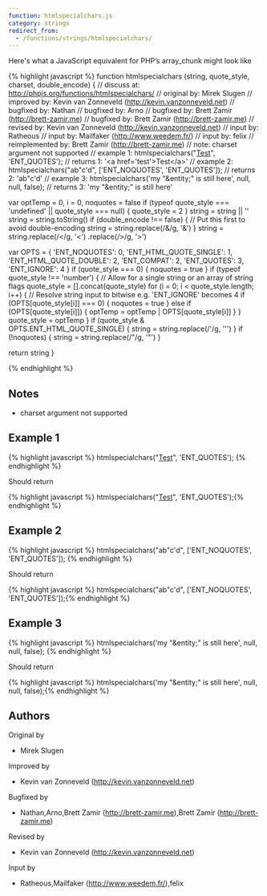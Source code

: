 ```yaml
---
function: htmlspecialchars.js
category: strings
redirect_from:
  - /functions/strings/htmlspecialchars/
---
```


<!-- WARNING! This file is auto generated by `npm run web:inject`, do not edit by hand -->

Here's what a JavaScript equivalent for PHP’s array_chunk might look like

{% highlight javascript %}
function htmlspecialchars (string, quote_style, charset, double_encode) {
  //       discuss at: http://phpjs.org/functions/htmlspecialchars/
  //      original by: Mirek Slugen
  //      improved by: Kevin van Zonneveld (http://kevin.vanzonneveld.net)
  //      bugfixed by: Nathan
  //      bugfixed by: Arno
  //      bugfixed by: Brett Zamir (http://brett-zamir.me)
  //      bugfixed by: Brett Zamir (http://brett-zamir.me)
  //       revised by: Kevin van Zonneveld (http://kevin.vanzonneveld.net)
  //         input by: Ratheous
  //         input by: Mailfaker (http://www.weedem.fr/)
  //         input by: felix
  // reimplemented by: Brett Zamir (http://brett-zamir.me)
  //             note: charset argument not supported
  //        example 1: htmlspecialchars("<a href='test'>Test</a>", 'ENT_QUOTES');
  //        returns 1: '&lt;a href=&#039;test&#039;&gt;Test&lt;/a&gt;'
  //        example 2: htmlspecialchars("ab\"c'd", ['ENT_NOQUOTES', 'ENT_QUOTES']);
  //        returns 2: 'ab"c&#039;d'
  //        example 3: htmlspecialchars('my "&entity;" is still here', null, null, false);
  //        returns 3: 'my &quot;&entity;&quot; is still here'

  var optTemp = 0,
    i = 0,
    noquotes = false
  if (typeof quote_style === 'undefined' || quote_style === null) {
    quote_style = 2
  }
  string = string || ''
  string = string.toString()
  if (double_encode !== false) {
    // Put this first to avoid double-encoding
    string = string.replace(/&/g, '&amp;')
  }
  string = string.replace(/</g, '&lt;')
    .replace(/>/g, '&gt;')

  var OPTS = {
    'ENT_NOQUOTES': 0,
    'ENT_HTML_QUOTE_SINGLE': 1,
    'ENT_HTML_QUOTE_DOUBLE': 2,
    'ENT_COMPAT': 2,
    'ENT_QUOTES': 3,
    'ENT_IGNORE': 4
  }
  if (quote_style === 0) {
    noquotes = true
  }
  if (typeof quote_style !== 'number') {
    // Allow for a single string or an array of string flags
    quote_style = [].concat(quote_style)
    for (i = 0; i < quote_style.length; i++) {
      // Resolve string input to bitwise e.g. 'ENT_IGNORE' becomes 4
      if (OPTS[quote_style[i]] === 0) {
        noquotes = true
      } else if (OPTS[quote_style[i]]) {
        optTemp = optTemp | OPTS[quote_style[i]]
      }
    }
    quote_style = optTemp
  }
  if (quote_style & OPTS.ENT_HTML_QUOTE_SINGLE) {
    string = string.replace(/'/g, '&#039;')
  }
  if (!noquotes) {
    string = string.replace(/"/g, '&quot;')
  }

  return string
}

{% endhighlight %}

## Notes
- charset argument not supported

## Example 1

{% highlight javascript %}
htmlspecialchars("<a href='test'>Test</a>", 'ENT_QUOTES');
{% endhighlight %}

Should return

{% highlight javascript %}
htmlspecialchars("<a href='test'>Test</a>", 'ENT_QUOTES');{% endhighlight %}

## Example 2

{% highlight javascript %}
htmlspecialchars("ab\"c'd", ['ENT_NOQUOTES', 'ENT_QUOTES']);
{% endhighlight %}

Should return

{% highlight javascript %}
htmlspecialchars("ab\"c'd", ['ENT_NOQUOTES', 'ENT_QUOTES']);{% endhighlight %}

## Example 3

{% highlight javascript %}
htmlspecialchars('my "&entity;" is still here', null, null, false);
{% endhighlight %}

Should return

{% highlight javascript %}
htmlspecialchars('my "&entity;" is still here', null, null, false);{% endhighlight %}


## Authors


Original by

- Mirek Slugen


Improved by

- Kevin van Zonneveld (http://kevin.vanzonneveld.net)


Bugfixed by

- Nathan,Arno,Brett Zamir (http://brett-zamir.me),Brett Zamir (http://brett-zamir.me)


Revised by

- Kevin van Zonneveld (http://kevin.vanzonneveld.net)


Input by

- Ratheous,Mailfaker (http://www.weedem.fr/),felix

